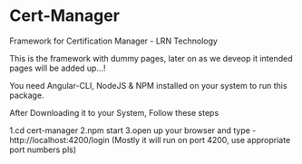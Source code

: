 # Cert-Manager
Framework for Certification Manager - LRN Technology

This is the framework with dummy pages, later on as we deveop it
intended pages will be added up...!

You need Angular-CLI, NodeJS & NPM installed on your system to run this package.

After Downloading it to your System, Follow these steps

  1.cd cert-manager
  2.npm start
  3.open up your browser and type - http://localhost:4200/login
    (Mostly it will run on port 4200, use appropriate port numbers pls)
  
